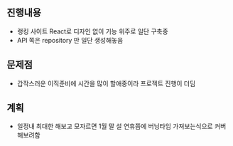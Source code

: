 ## 진행내용
- 랭킹 사이트 React로 디자인 없이 기능 위주로 일단 구축중
- API 쪽은 repository 만 일단 생성해놓음

## 문제점
- 갑작스러운 이직준비에 시간을 많이 할애중이라 프로젝트 진행이 더딤

## 계획
- 일정내 최대한 해보고 모자르면 1월 말 설 연휴쯤에 버닝타임 가져보는식으로 커버해보려함